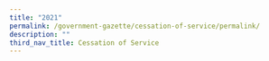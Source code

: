 ```yaml
---
title: "2021"
permalink: /government-gazette/cessation-of-service/permalink/
description: ""
third_nav_title: Cessation of Service
---
```


